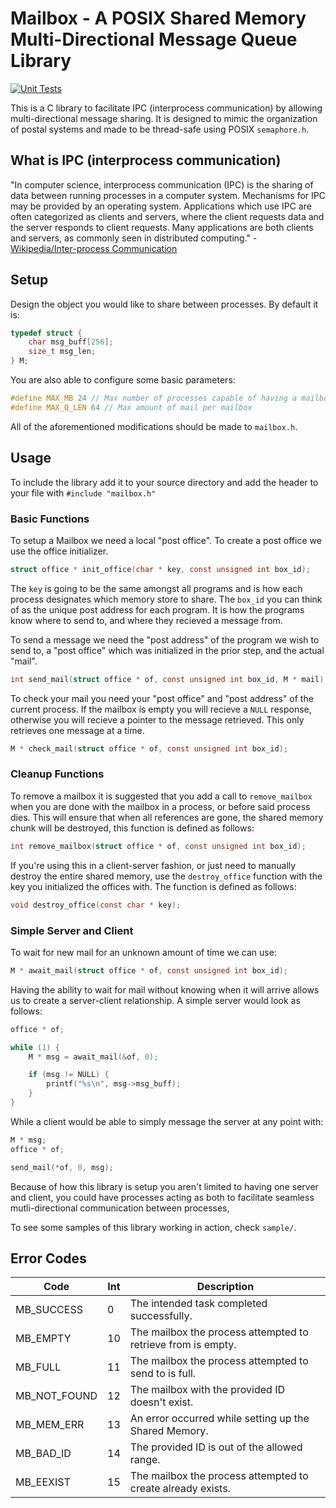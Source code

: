 # Mailbox - A POSIX Shared Memory Multi-Directional Message Queue Library
[![Unit Tests](https://github.com/matthambrecht/Mailbox/actions/workflows/run-tests.yaml/badge.svg)](https://github.com/matthambrecht/Mailbox/actions/workflows/run-tests.yaml)

This is a C library to facilitate IPC (interprocess communication) by allowing
multi-directional message sharing. It is designed to mimic the organization of postal systems and made to be thread-safe using POSIX `semaphore.h`.

## What is IPC (interprocess communication)
"In computer science, interprocess communication (IPC) is the sharing of data between running processes in a computer system. Mechanisms for IPC may be provided by an operating system. Applications which use IPC are often categorized as clients and servers, where the client requests data and the server responds to client requests. Many applications are both clients and servers, as commonly seen in distributed computing." - [Wikipedia/Inter-process Communication](https://en.wikipedia.org/wiki/Inter-process_communication)

## Setup
Design the object you would like to share between processes. By default it is:
```c
typedef struct {
    char msg_buff[256];
    size_t msg_len;
} M; 
```

You are also able to configure some basic parameters:
```c
#define MAX_MB 24 // Max number of processes capable of having a mailbox
#define MAX_Q_LEN 64 // Max amount of mail per mailbox
```

All of the aforementioned modifications should be made to `mailbox.h`.

## Usage
To include the library add it to your source directory and add the header to your file with `#include "mailbox.h"`

### Basic Functions
To setup a Mailbox we need a local "post office". To create a post office we use the office initializer.
```c
struct office * init_office(char * key, const unsigned int box_id);
```
The `key` is going to be the same amongst all programs and is how each process designates which memory store to share. The `box_id` you can think of as the unique post address for each program. It is how the programs know where to send to, and where they recieved a message from.

To send a message we need the "post address" of the program we wish to send to, a "post office" which was initialized in the prior step, and the actual "mail".
```c
int send_mail(struct office * of, const unsigned int box_id, M * mail);
```

To check your mail you need your "post office" and "post address" of the current process. If the mailbox is empty you will recieve a `NULL` response, otherwise you will recieve a pointer to the message retrieved. This only retrieves one message at a time.
```c
M * check_mail(struct office * of, const unsigned int box_id);
```

### Cleanup Functions
To remove a mailbox it is suggested that you add a call to `remove_mailbox` when you are done with the mailbox in a process, or before said process dies. This will ensure that when all references are gone, the shared memory chunk will be destroyed, this function is defined as follows:
```c
int remove_mailbox(struct office * of, const unsigned int box_id);
```

If you're using this in a client-server fashion, or just need to manually destroy the entire shared memory, use the `destroy_office` function with the key you initialized the offices with. The function is defined as follows:
```c
void destroy_office(const char * key);
```

### Simple Server and Client
To wait for new mail for an unknown amount of time we can use:
```c
M * await_mail(struct office * of, const unsigned int box_id);
```

Having the ability to wait for mail without knowing when it will arrive allows us to create a server-client relationship. A simple server would look as follows:
```c
office * of;

while (1) {
    M * msg = await_mail(&of, 0);

    if (msg != NULL) {
        printf("%s\n", msg->msg_buff);
    }
}
```

While a client would be able to simply message the server at any point with:
```c
M * msg;
office * of;

send_mail(*of, 0, msg);
```

Because of how this library is setup you aren't limited to having one server and client, you could have processes acting as both to facilitate seamless mutli-directional communication between processes,

To see some samples of this library working in action, check `sample/`.

## Error Codes
| Code         | Int | Description                                                  |
|--------------|-----|--------------------------------------------------------------|
| MB_SUCCESS  | 0 | The intended task completed successfully.
| MB_EMPTY     | 10  | The mailbox the process attempted to retrieve from is empty. |
| MB_FULL      | 11  | The mailbox the process attempted to send to is full.        |
| MB_NOT_FOUND | 12  | The mailbox with the provided ID doesn't exist.              |
| MB_MEM_ERR   | 13  | An error occurred while setting up the Shared Memory.        |
| MB_BAD_ID    | 14  | The provided ID is out of the allowed range.                 |
| MB_EEXIST    | 15  | The mailbox the process attempted to create already exists.  |